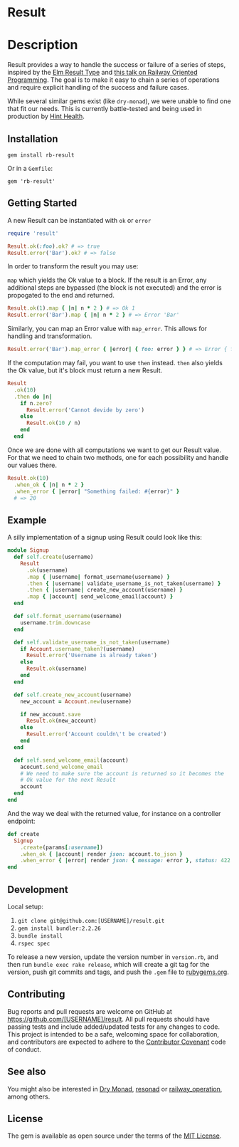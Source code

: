 Result
==============

# Description

Result provides a way to handle the success or failure of a series of steps, inspired by the [Elm Result Type](https://package.elm-lang.org/packages/elm/core/latest/Result) and [this talk on Railway Oriented Programming](https://vimeo.com/97344498). The goal is to make it easy to chain a series of operations and require explicit handling of the success and failure cases.

While several similar gems exist (like `dry-monad`), we were unable to find one that fit our needs. This is currently battle-tested and being used in production by [Hint Health](https://www.hint.com).

## Installation

    gem install rb-result

Or in a `Gemfile`:

    gem 'rb-result'

## Getting Started

A new Result can be instantiated with `ok` or `error`

```ruby
require 'result'

Result.ok(:foo).ok? # => true
Result.error('Bar').ok? # => false
```

In order to transform the result you may use:

`map` which yields the Ok value to a block. If the result is an Error, any additional steps are bypassed (the block is not executed) and the error is propogated to the end and returned.

```ruby
Result.ok(1).map { |n| n * 2 } # => Ok 1
Result.error('Bar').map { |n| n * 2 } # => Error 'Bar'
```

Similarly, you can map an Error value with `map_error`. This allows for handling and transformation.

```ruby
Result.error('Bar').map_error { |error| { foo: error } } # => Error { foo: 'Bar' }
```

If the computation may fail, you want to use `then` instead. `then` also yields
the Ok value, but it's block must return a new Result.

```ruby
Result
  .ok(10)
  .then do |n|
    if n.zero?
      Result.error('Cannot devide by zero')
    else
      Result.ok(10 / n)
    end
  end
```

Once we are done with all computations we want to get our Result value. For
that we need to chain two methods, one for each possibility and handle
our values there.

```ruby
Result.ok(10)
  .when_ok { |n| n * 2 }
  .when_error { |error| "Something failed: #{error}" }
  # => 20
```

## Example

A silly implementation of a signup using Result could look like this:

```ruby
module Signup
  def self.create(username)
    Result
      .ok(username)
      .map { |username| format_username(username) }
      .then { |username| validate_username_is_not_taken(username) }
      .then { |username| create_new_account(username) }
      .map { |account| send_welcome_email(account) }
  end

  def self.format_username(username)
    username.trim.downcase
  end

  def self.validate_username_is_not_taken(username)
    if Account.username_taken?(username)
      Result.error('Username is already taken')
    else
      Result.ok(username)
    end
  end

  def self.create_new_account(username)
    new_account = Account.new(username)

    if new_account.save
      Result.ok(new_account)
    else
      Result.error('Account couldn\'t be created')
    end
  end

  def self.send_welcome_email(account)
    acocunt.send_welcome_email
    # We need to make sure the account is returned so it becomes the
    # Ok value for the next Result
    account
  end
end
```

And the way we deal with the returned value, for instance on a controller endpoint:

```ruby
def create
  Signup
    .create(params[:username])
    .when_ok { |account| render json: account.to_json }
    .when_error { |error| render json: { message: error }, status: 422 }
end
```


## Development

Local setup:

1. `git clone git@github.com:[USERNAME]/result.git`
2. `gem install bundler:2.2.26`
3. `bundle install`
4. `rspec spec`

To release a new version, update the version number in `version.rb`, and then run `bundle exec rake release`, which will create a git tag for the version, push git commits and tags, and push the `.gem` file to [rubygems.org](https://rubygems.org).

## Contributing

Bug reports and pull requests are welcome on GitHub at https://github.com/[USERNAME]/result.  All pull requests should have passing tests and include added/updated tests for any changes to code. This project is intended to be a safe, welcoming space for collaboration, and contributors are expected to adhere to the [Contributor Covenant](http://contributor-covenant.org) code of conduct.

## See also

You might also be interested in [Dry Monad](https://dry-rb.org/gems/dry-monads/1.3/), [resonad](https://github.com/tomdalling/resonad) or [railway_operation](https://github.com/felixflores/railway_operation), among others.


## License

The gem is available as open source under the terms of the [MIT License](http://opensource.org/licenses/MIT).
